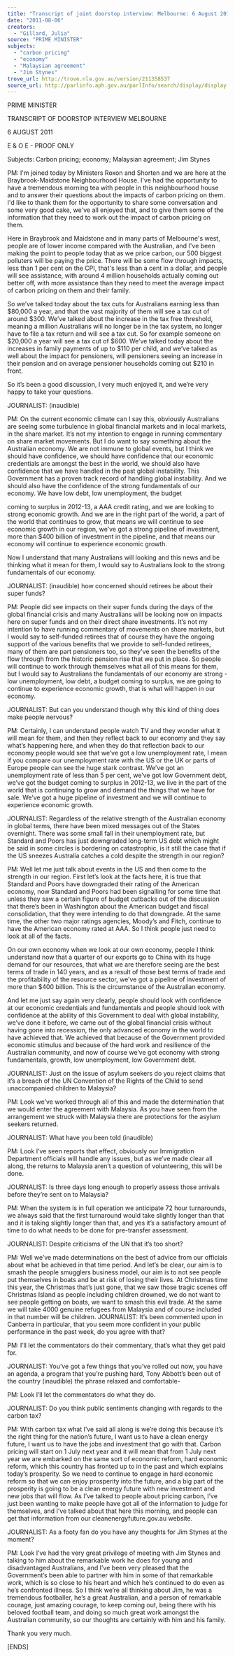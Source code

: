 ```yaml
---
title: "Transcript of joint doorstop interview: Melbourne: 6 August 2011: carbon pricing; economy; Malaysian agreement; Jim Stynes"
date: "2011-08-06"
creators:
  - "Gillard, Julia"
source: "PRIME MINISTER"
subjects:
  - "carbon pricing"
  - "economy"
  - "Malaysian agreement"
  - "Jim Stynes"
trove_url: http://trove.nla.gov.au/version/211358537
source_url: http://parlinfo.aph.gov.au/parlInfo/search/display/display.w3p;query=Id%3A%22media/pressrel/985542%22
---
```


 PRIME MINISTER 

 TRANSCRIPT OF DOORSTOP INTERVIEW  MELBOURNE   

 6 AUGUST 2011   

 E & O E - PROOF ONLY   

 Subjects:      Carbon pricing; economy; Malaysian agreement; Jim Stynes   

 PM: I'm joined today by Ministers Roxon and Shorten and we are here at the Braybrook-Maidstone Neighbourhood House. I've had the opportunity to have a tremendous  morning tea with people in this neighbourhood house and to answer their questions  about the impacts of carbon pricing on them. I'd like to thank them for the opportunity to  share some conversation and some very good cake, we've all enjoyed that, and to give  them some of the information that they need to work out the impact of carbon pricing on  them.   

 Here in Braybrook and Maidstone and in many parts of Melbourne's west, people are of  lower income compared with the Australian, and I've been making the point to people  today that as we price carbon, our 500 biggest polluters will be paying the price. There  will be some flow through impacts, less than 1 per cent on the CPI, that's less than a  cent in a dollar, and people will see assistance, with around 4 million households  actually coming out better off, with  more assistance than they need to meet the average  impact of carbon pricing on them and their family.   

 So we’ve talked today about the tax cuts for Australians earning less than $80,000 a  year, and that the vast majority of them will see a tax cut of around $300. We’ve talked  about the increase in the tax free threshold, meaning a million Australians will no longer  be in the tax system, no longer have to file a tax return and will see a tax cut. So for  example someone on $20,000 a year will see a tax cut of $600. We’ve talked today  about the increases in family payments of up to $110 per child, and we’ve talked as well  about the impact for pensioners, will pensioners seeing an increase in their pension and  on average pensioner households coming out $210 in front.   

 So it’s been a good discussion, I very much enjoyed it, and we’re very happy to take  your questions.   

 JOURNALIST: (inaudible)   

 PM: On the current economic climate can I say this, obviously Australians are seeing  some turbulence in global financial markets and in local markets, in the share market.  It’s not my intention to engage in running commentary on share market movements. But  I do want to say something about the Australian economy. We are not immune to global  events, but I think we should have confidence, we should have confidence that our  economic credentials are amongst the best in the world, we should also have confidence  that we have handled in the past global instability. This Government has a proven track  record of handling global instability. And we should also have the confidence of the  strong fundamentals of our economy. We have low debt, low unemployment, the budget 

 coming to surplus in 2012-13, a AAA credit rating, and we are looking to strong  economic growth. And we are in the right part of the world, a part of the world that  continues to grow, that means we will continue to see economic growth in our region,  we’ve got a strong pipeline of investment, more than $400 billion of investment in the  pipeline, and that means our economy will continue to experience economic growth.   

 Now I understand that many Australians will looking and this news and be thinking what  it mean for them, I would say to Australians look to the strong fundamentals of our  economy.   

 JOURNALIST: (inaudible) how concerned should retirees be about their super funds?   

 PM: People did see impacts on their super funds during the days of the global financial  crisis and many Australians will be looking now on impacts here on super funds and on  their direct share investments. It’s not my intention to have running commentary of  movements on share markets, but I would say to self-funded retirees that of course they  have the ongoing support of the various benefits that we provide to self-funded retirees,  many of them are part pensioners too, so they’ve seen the benefits of the flow through  from the historic pension rise that we put in place. So people will continue to work  through themselves what all of this means for them, but I would say to Australians the  fundamentals of our economy are strong - low unemployment, low debt, a budget  coming to surplus, we are going to continue to experience economic growth, that is what  will happen in our economy.   

 JOURNALIST: But can you understand though why this kind of thing does make people  nervous?   

 PM: Certainly, I can understand people watch TV and they wonder what it will mean for  them, and then they reflect back to our economy and they say what’s happening here,  and when they do that reflection back to our economy people would see that we’ve got a  low unemployment rate, I mean if you compare our unemployment rate with the US or  the UK or parts of Europe people can see the huge stark contrast. We’ve got an  unemployment rate of less than 5 per cent, we’ve got low Government debt, we’ve got  the budget coming to surplus in 2012-13, we live in the part of the world that is  continuing to grow and demand the things that we have for sale. We’ve got a huge  pipeline of investment and we will continue to experience economic growth.   

 JOURNALIST: Regardless of the relative strength of the Australian economy in global  terms, there have been mixed messages out of the States overnight. There was some  small fall in their unemployment rate, but Standard and Poors has just downgraded long-term US debt which might be said in some circles is bordering on catastrophic, is it still  the case that if the US sneezes Australia catches a cold despite the strength in our  region?   

 PM: Well let me just talk about events in the US and then come to the strength in our  region. First let’s look at the facts here, it is true that Standard and Poors have  downgraded their rating of the American economy, now Standard and Poors had been  signalling for some time that unless they saw a certain figure of budget cutbacks out of  the discussion that there’s been in Washington about the American budget and fiscal  consolidation, that they were intending to do that downgrade. At the same time, the other  two major ratings agencies, Moody’s and Fitch, continue to have the American economy  rated at AAA. So I think people just need to look at all of the facts. 

 

 On our own economy when we look at our own economy, people I think understand now  that a quarter of our exports go to China with its huge demand for our resources, that  what we are therefore seeing are the best terms of trade in 140 years, and as a result of  those best terms of trade and the profitability of the resource sector, we’ve got a pipeline  of investment of more than $400 billion. This is the circumstance of the Australian  economy.   

 And let me just say again very clearly, people should look with confidence at our  economic credentials and fundamentals and people should look with confidence at the  ability of this Government to deal with global instability, we’ve done it before, we came  out of the global financial crisis without having gone into recession, the only advanced  economy in the world to have achieved that. We achieved that because of the  Government provided economic stimulus and because of the hard work and resilience of  the Australian community, and now of course we’ve got economy with strong  fundamentals, growth, low unemployment, low Government debt.   

 JOURNALIST: Just on the issue of asylum seekers do you reject claims that it’s a  breach of the UN Convention of the Rights of the Child to send unaccompanied children  to Malaysia?   

 PM: Look we’ve worked through all of this and made the determination that we would  enter the agreement with Malaysia. As you have seen from the arrangement we struck  with Malaysia there are protections for the asylum seekers returned.   

 JOURNALIST: What have you been told (inaudible)   

 PM: Look I’ve seen reports that effect, obviously our Immigration Department officials  will handle any issues, but as we’ve made clear all along, the returns to Malaysia aren’t  a question of volunteering, this will be done.   

 JOURNALIST: Is three days long enough to properly assess those arrivals before  they’re sent on to Malaysia?   

 PM: When the system is in full operation we anticipate 72 hour turnarounds, we always  said that the first turnaround would take slightly longer than that and it is taking slightly  longer than that, and yes it’s a satisfactory amount of time to do what needs to be done  for pre-transfer assessment.   

 JOURNALIST: Despite criticisms of the UN that it’s too short?   

 PM: Well we’ve made determinations on the best of advice from our officials about what  be achieved in that time period. And let’s be clear, our aim is to smash the people  smugglers business model, our aim is to not see people put themselves in boats and be  at risk of losing their lives. At Christmas time this year, the Christmas that’s just gone,  that we saw those tragic scenes off Christmas Island as people including children  drowned, we do not want to see people getting on boats, we want to smash this evil  trade. At the same we will take 4000 genuine refugees from Malaysia and of course  included in that number will be children.  JOURNALIST: It’s been commented upon in Canberra in particular, that you seem more  confident in your public performance in the past week, do you agree with that?   

 PM: I’ll let the commentators do their commentary, that’s what they get paid for.   

 JOURNALIST: You’ve got a few things that you’ve rolled out now, you have an agenda,  a program that you’re pushing hard, Tony Abbott’s been out of the country (inaudible)  the phrase relaxed and comfortable-   

 PM: Look I’ll let the commentators do what they do.   

 JOURNALIST: Do you think public sentiments changing with regards to the carbon tax?   

 PM: With carbon tax what I’ve said all along is we’re doing this because it’s the right  thing for the nation’s future, I want us to have a clean energy future, I want us to have  the jobs and investment that go with that. Carbon pricing will start on 1 July next year  and it will mean that from 1 July next year we are embarked on the same sort of  economic reform, hard economic reform, which this country has fronted up to in the past  and which explains today’s prosperity. So we need to continue to engage in hard  economic reform so that we can enjoy prosperity into the future, and a big part of the  prosperity is going to be a clean energy future with new investment and new jobs that  will flow. As I’ve talked to people about pricing carbon, I’ve just been wanting to make  people have got all of the information to judge for themselves, and I’ve talked about that  here this morning, and people can get that information from our  cleanenergyfuture.gov.au website.   

 JOURNALIST: As a footy fan do you have any thoughts for Jim Stynes at the moment?   

 PM: Look I’ve had the very great privilege of meeting with Jim Stynes and talking to him  about the remarkable work he does for young and disadvantaged Australians, and I’ve  been very pleased that the Government’s been able to partner with him in some of that  remarkable work, which is so close to his heart and which he’s continued to do even as  he’s confronted illness. So I think we’re all thinking about Jim, he was a tremendous  footballer, he’s a great Australian, and a person of remarkable courage, just amazing  courage, to keep coming out, being there with his beloved football team, and doing so  much great work amongst the Australian community, so our thoughts are certainly with  him and his family.   

 Thank you very much.   

 [ENDS]   

 

 

